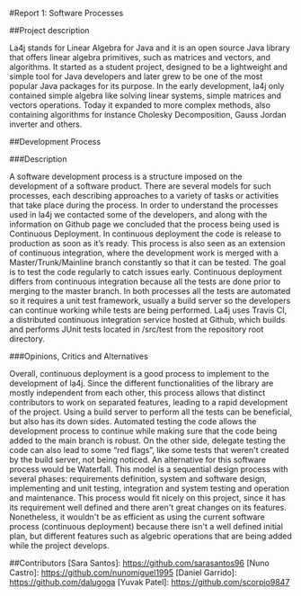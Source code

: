 #Report 1: Software Processes

##Project description

  La4j stands for Linear Algebra for Java and it is an open source Java library that offers linear algebra primitives, such as matrices and vectors, and algorithms. It started as a student project, designed to be a lightweight and simple tool for Java developers and later grew to be one of the most popular Java packages for its purpose.
  In the early development, la4j only contained simple algebra like solving linear systems, simple matrices and vectors operations. Today it expanded to more complex methods, also containing algorithms for instance Cholesky Decomposition, Gauss Jordan inverter and others.

##Development Process

###Description

  A software development process is a structure imposed on the development of a software product. There are several models for such processes, each describing approaches to a variety of tasks or activities that take place during the process.
	In order to understand the processes used in la4j we contacted some of the developers, and along with the information on Github page we concluded that the process being used is Continuous Deployment.
  In continuous deployment the code is release to production as soon as it’s ready. This process is also seen as an extension of continuous integration, where the development work is  merged with a Master/Trunk/Mainline branch constantly so that it can be tested. The goal is to test the code regularly to catch issues early. Continuous deployment differs from continuous integration because all the tests are done prior to merging to the master branch.
  In both processes all the tests are automated so it requires a unit test framework, usually a build server so the developers can continue working while tests are being performed.  La4j uses Travis CI, a distributed continuous integration service hosted at Github, which builds and performs JUnit tests located in /src/test from the repository root directory.


###Opinions, Critics and Alternatives 

  Overall, continuous deployment is a good process to implement to the development of la4j.  Since the different functionalities of the library are mostly independent from each other, this process allows that distinct contributors to work on separated features, leading to a rapid development of the project. 
	Using a build server to perform all the tests can be beneficial, but also has its down sides. Automated testing the code allows the development process to continue while making sure that the code being added to the main branch is robust. On the other side, delegate testing the code can also lead to some “red flags”, like some tests that weren't created by the build server, not being noticed.
	An alternative for this software process would be Waterfall. This model is a sequential design process with several phases: requirements definition, system and software design, implementing and unit testing, integration and system testing and operation and maintenance. This process would fit nicely on this project, since it has its requirement well defined and there aren't great changes on its features. Nonetheless, it wouldn't be as efficient as using the current software process (continuous deployment) because there isn't a well defined initial plan, but different features such as algebric operations that are being added while the project develops.

##Contributors
[Sara Santos]: https://github.com/sarasantos96
[Nuno Castro]: https://github.com/nunomiguel1995
[Daniel Garrido]: https://github.com/dalugoga
[Yuvak Patel]: https://github.com/scorpio9847

